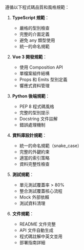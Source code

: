 遵循以下程式碼品質和風格規範：

1. **TypeScript 規範**：
   - 嚴格的型別檢查
   - 完整的介面定義
   - 避免 any 類型使用
   - 統一的命名規範

2. **Vue 3 開發規範**：
   - 使用 Composition API
   - 單檔案組件結構
   - Props 和 Emits 型別定義
   - 響應式資料管理

3. **Python 後端規範**：
   - PEP 8 程式碼風格
   - 完整的型別提示
   - Docstring 文件註解
   - 錯誤處理機制

4. **資料庫設計規範**：
   - 統一的命名規範（snake_case）
   - 完整的外鍵約束
   - 適當的索引策略
   - 資料完整性檢查

5. **測試規範**：
   - 單元測試覆蓋率 > 80%
   - 整合測試覆蓋核心流程
   - Mock 外部依賴
   - 測試資料清理

6. **文件規範**：
   - README 文件完整
   - API 文件自動生成
   - 程式碼註解中英文並用
   - 部署指南詳細
